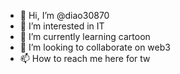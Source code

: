 - 👋 Hi, I’m @diao30870
- 👀 I’m interested in IT
- 🌱 I’m currently learning cartoon
- 💞️ I’m looking to collaborate on web3
- 📫 How to reach me here for tw

<!---
diao30870/diao30870 is a ✨ special ✨ repository because its `README.md` (this file) appears on your GitHub profile.
You can click the Preview link to take a look at your changes.
--->
